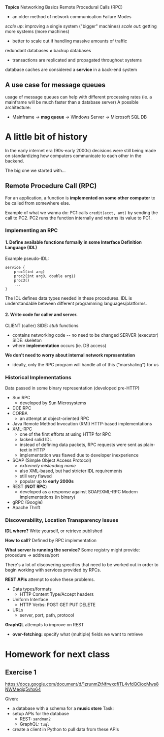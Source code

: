 **Topics**
Networking Basics
Remote Procedural Calls (RPC)
- an older method of network communication
Failure Modes

*scale up*: improving a single system ("bigger" machines)
*scale out*: getting more systems (more machines)
- better to scale out if handling massive amounts of traffic

redundant databases $\neq$ backup databases
- transactions are replicated and propagated throughout systems

database caches are considered a **service** in a back-end system

## A use case for message queues
usage of message queues can help with different processing rates (ie. a mainframe will be much faster than a database server)
A possible architecture:
- Mainframe -> **msg queue** -> Windows Server -> Microsoft SQL DB

# A little bit of history
In the early internet era (90s-early 2000s) decisions were still being made on standardizing how computers communicate to each other in the backend.

The big one we started with...
## Remote Procedure Call (RPC)
For an application, a function is **implemented on some other computer** to be called from somewhere else.

Example of what we wanna do: PC1 calls `credit(acct, amt)` by sending the call to PC2. PC2 runs the function internally and returns its value to PC1.

### Implementing an RPC
#### 1. Define available functions formally in some Interface Definition Language (IDL)
Example pseudo-IDL:
```idl
service {
	proc1(int arg)
	proc2(int arg0, double arg1)
	proc3()
	...
}
```
The IDL defines data types needed in these procedures.
IDL is understandable between different programming languages/platforms.

#### 2. Write code for caller and server.
CLIENT (caller) SIDE: *stub* functions
- contains networking code -- no need to be changed
SERVER (executor) SIDE: skeleton
- where **implementation** occurs (ie. DB access)

**We don't need to worry about internal network representation**
- ideally, only the RPC program will handle all of this ("marshaling") for us

### Historical Implementations
Data passed in some binary representation (developed pre-HTTP)
- Sun RPC
	- developed by Sun Microsystems
- DCE RPC
- CORBA
	- an attempt at object-oriented RPC
- Java Remote Method Invocation (RMI)
HTTP-based implementations
- XML-RPC
	- one of the first efforts at using HTTP for RPC
	- lacked solid IDL
	- instead of defining data packets, RPC requests were sent as plain-text in HTTP
	- implementation was flawed due to developer inexperience
- SOAP (Simple Object Access Protocol)
	- *extremely misleading name*
	- also XML-based, but had stricter IDL requirements
	- still very flawed
	- popular up to **early 2000s**
- REST (**NOT RPC**)
	- developed as a response against SOAP/XML-RPC
Modern implementations (in binary)
- gRPC (Google)
- Apache Thrift

### Discoverability, Location Transparency Issues
**IDL where?**
Write yourself, or retrieve published

**How to call?**
Defined by RPC implementation

**What server is running the service?**
Some registry might provide: procedure -> address/port

There's a lot of discovering specifics that need to be worked out in order to begin working with services provided by RPCs.

**REST APIs** attempt to solve these problems.
- Data types/formats
	- HTTP Content Type/Accept headers
- Uniform Interface
	- HTTP Verbs: POST GET PUT DELETE
- URLs
	- server, port, path, protocol

**GraphQL** attempts to improve on REST
- **over-fetching:** specify what (multiple) fields we want to retrieve
# Homework for next class
## Exercise 1
https://docs.google.com/document/d/1zrunmZtNfrwxqfiTL4vfdQCiocMws8NWMeqjq5vhx64

Given:
- a database with a schema for a **music store**
Task:
- setup APIs for the database
	- REST: `sandman2`
	- GraphQL: `tuql`
- create a client in Python to pull data from these APIs